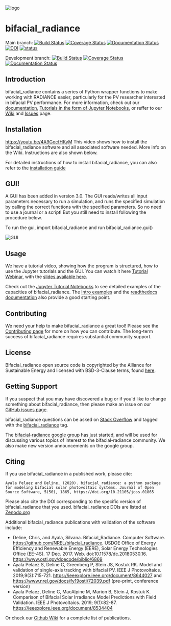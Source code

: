 ![logo](docs/images_wiki/bifacial_radiance.png)

# bifacial_radiance
Main branch: [![Build Status](https://github.com/nrel/bifacial_radiance/actions/workflows/pytest.yaml/badge.svg?branch=main)](https://github.com/nrel/bifacial_radiance/actions)
[![Coverage Status](https://coveralls.io/repos/github/NREL/bifacial_radiance/badge.svg?branch=main)](https://coveralls.io/github/NREL/bifacial_radiance?branch=main)
[![Documentation Status](https://readthedocs.org/projects/bifacial-radiance/badge/?version=stable)](https://bifacial-radiance.readthedocs.io/en/latest/?badge=stable)
[![DOI](https://zenodo.org/badge/DOI/10.5281/zenodo.3860350.svg)](https://doi.org/10.5281/zenodo.3860350)
[![status](https://joss.theoj.org/papers/b018890e2ab7ddf723d37b17e308e273/status.svg)](https://joss.theoj.org/papers/b018890e2ab7ddf723d37b17e308e273)

Development branch: [![Build Status](https://github.com/nrel/bifacial_radiance/actions/workflows/pytest.yaml/badge.svg?branch=development)](https://github.com/nrel/bifacial_radiance/actions)
[![Coverage Status](https://coveralls.io/repos/github/NREL/bifacial_radiance/badge.svg?branch=development)](https://coveralls.io/github/NREL/bifacial_radiance?branch=development)
[![Documentation Status](https://readthedocs.org/projects/bifacial-radiance/badge/?version=latest)](https://bifacial-radiance.readthedocs.io/en/latest/?badge=latest)

## Introduction

bifacial_radiance contains a series of Python wrapper functions to make working with 
RADIANCE easier, particularly for the PV researcher interested in bifacial PV 
performance.  For more information, check out our [documentation](https://bifacial-radiance.readthedocs.io), 
[Tutorials in the form of Jupyter Notebooks](docs/tutorials/), or reffer to our [Wiki](https://github.com/NREL/bifacial_radiance/wiki)
and [Issues](https://github.com/NREL/bifacial_radiance/issues) page. 

## Installation

https://youtu.be/4A9GocfHKyM
This video shows how to install the bifacial_radiance software and all associated software needed. More info on the Wiki. Instructions are also shown below.

For detailed instructions of how to install bifacial_radiance, you can also refer to the [installation guide](https://bifacial-radiance.readthedocs.io/en/stable/user_guide/installation.html)

## GUI! 

A GUI has been added in version 3.0. The GUI reads/writes all input parameters necessary to run a simulation, and runs the specified simulation by calling the correct functions with the specified parameters. So no need to use a journal or a script! But you still need to install following the procedure below. 

To run the gui, import bifacial_radiance and run bifacial_radiance.gui()

![GUI](docs/images_wiki/bifacial_radiance_GUI.png)


## Usage

We have a tutorial video, showing how the program is structured, how to use the Jupyter tutorials and the GUI. You can watch it here [Tutorial Webinar](https://www.youtube.com/watch?v=1X9L-R-RVGA), with the [slides available here](https://www.nrel.gov/docs/fy20osti/75218.pdf).

Check out the [Jupyter Tutorial Notebooks](docs/tutorials/) to see detailed examples of the capacities of bifacial_radiance.
The [Intro examples](https://bifacial-radiance.readthedocs.io/en/stable/introexamples.html) and the [readthedocs documentation](https://bifacial-radiance.readthedocs.io) also provide a good starting point.

## Contributing

We need your help to make bifacial_radiance a great tool! Please see the [Contributing page](https://bifacial-radiance.readthedocs.io/en/stable/contributing.html) for more on how you can contribute. The long-term success of bifacial_radiance requires substantial community support.

## License

Bifacial_radiance open source code is copyrighted by the Alliance for Sustainable Energy and licensed with BSD-3-Clause terms, found [here](https://github.com/NREL/bifacial_radiance/blob/master/LICENSE).

## Getting Support

If you suspect that you may have discovered a bug or if you'd like to
change something about bifacial_radiance, then please make an issue on our
[GitHub issues page](https://github.com/NREL/bifacial_radiance/issues).

bifacial_radiance questions can be asked on
[Stack Overflow](http://stackoverflow.com) and tagged with
the [bifacial_radiance](http://stackoverflow.com/questions/tagged/bifacial_radiance) tag.

The [bifacial-radiance google group](https://groups.google.com/forum/#!forum/bifacial_radiance) 
has just started, and will be used for discussing various topics of interest to the bifacial-radiance
community. We also make new version announcements on the google group.

## Citing

If you use bifacial_radiance in a published work, please cite:

    Ayala Pelaez and Deline, (2020). bifacial_radiance: a python package for modeling bifacial solar photovoltaic systems. Journal of Open Source Software, 5(50), 1865, https://doi.org/10.21105/joss.01865


Please also cite the DOI corresponding to the specific version of bifacial_radiance that you used. bifacial_radiance DOIs are listed at [Zenodo.org](https://zenodo.org/search?page=1&size=20&q=conceptrecid:3860349&all_versions&sort=-version)

Additional bifacial_radiance publications with validation of the software include:
* Deline, Chris, and Ayala, Silvana. Bifacial_Radiance. Computer Software. https://github.com/NREL/bifacial_radiance. USDOE Office of     Energy Efficiency and Renewable Energy (EERE), Solar Energy Technologies Office (EE-4S). 17 Dec. 2017. Web. doi:10.11578/dc.20180530.16. https://www.osti.gov/doecode/biblio/6869
* Ayala Pelaez S, Deline C, Greenberg P, Stein JS, Kostuk RK. Model and validation of single-axis tracking with bifacial PV. IEEE J Photovoltaics. 2019;9(3):715-721. https://ieeexplore.ieee.org/document/8644027 and https://www.nrel.gov/docs/fy19osti/72039.pdf (pre-print, conference version)
* Ayala Pelaez, Deline C, MacAlpine M, Marion B, Stein J, Kostuk K. Comparison of Bifacial Solar Irradiance Model Predictions with Field Validation. IEEE J Photovoltaics. 2019; 9(1):82-87. https://ieeexplore.ieee.org/document/8534404

Or check our [Github Wiki](https://github.com/NREL/bifacial_radiance/wiki) for a complete list of publications.
